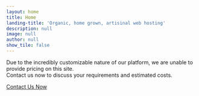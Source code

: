 ```yaml
---
layout: home
title: Home
landing-title: 'Organic, home grown, artisinal web hosting'
description: null
image: null
author: null
show_tile: false
---
```


Due to the incredibly customizable nature of our platform, we are unable to provide pricing on this site.<br />
Contact us now to discuss your requirements and estimated costs.

<a href="mailto:support@bashsystems.zendesk.com" class="open-contact">Contact Us Now</a>
